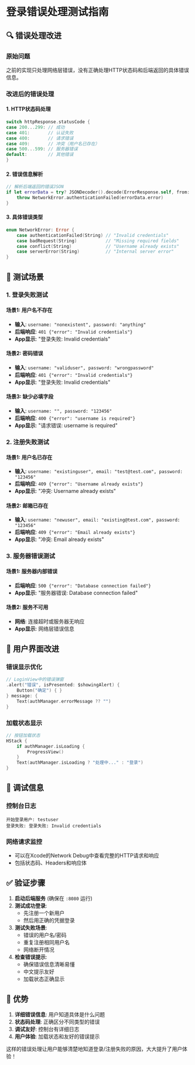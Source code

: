 # 登录错误处理测试指南

## 🔍 错误处理改进

### 原始问题
之前的实现只处理网络层错误，没有正确处理HTTP状态码和后端返回的具体错误信息。

### 改进后的错误处理

#### 1. HTTP状态码处理
```swift
switch httpResponse.statusCode {
case 200...299: // 成功
case 401:       // 认证失败
case 400:       // 请求错误  
case 409:       // 冲突（用户名已存在）
case 500...599: // 服务器错误
default:        // 其他错误
}
```

#### 2. 错误信息解析
```swift
// 解析后端返回的错误JSON
if let errorData = try? JSONDecoder().decode(ErrorResponse.self, from: data) {
    throw NetworkError.authenticationFailed(errorData.error)
}
```

#### 3. 具体错误类型
```swift
enum NetworkError: Error {
    case authenticationFailed(String) // "Invalid credentials"
    case badRequest(String)           // "Missing required fields"
    case conflict(String)             // "Username already exists"
    case serverError(String)          // "Internal server error"
}
```

## 🧪 测试场景

### 1. 登录失败测试

#### 场景1: 用户名不存在
- **输入**: `username: "nonexistent", password: "anything"`
- **后端响应**: `401 {"error": "Invalid credentials"}`
- **App显示**: "登录失败: Invalid credentials"

#### 场景2: 密码错误
- **输入**: `username: "validuser", password: "wrongpassword"`
- **后端响应**: `401 {"error": "Invalid credentials"}`
- **App显示**: "登录失败: Invalid credentials"

#### 场景3: 缺少必填字段
- **输入**: `username: "", password: "123456"`
- **后端响应**: `400 {"error": "username is required"}`
- **App显示**: "请求错误: username is required"

### 2. 注册失败测试

#### 场景1: 用户名已存在
- **输入**: `username: "existinguser", email: "test@test.com", password: "123456"`
- **后端响应**: `409 {"error": "Username already exists"}`
- **App显示**: "冲突: Username already exists"

#### 场景2: 邮箱已存在
- **输入**: `username: "newuser", email: "existing@test.com", password: "123456"`
- **后端响应**: `409 {"error": "Email already exists"}`
- **App显示**: "冲突: Email already exists"

### 3. 服务器错误测试

#### 场景1: 服务器内部错误
- **后端响应**: `500 {"error": "Database connection failed"}`
- **App显示**: "服务器错误: Database connection failed"

#### 场景2: 服务不可用
- **网络**: 连接超时或服务器无响应
- **App显示**: 网络层错误信息

## 📱 用户界面改进

### 错误显示优化
```swift
// LoginView中的错误弹窗
.alert("错误", isPresented: $showingAlert) {
    Button("确定") { }
} message: {
    Text(authManager.errorMessage ?? "")
}
```

### 加载状态显示
```swift
// 按钮加载状态
HStack {
    if authManager.isLoading {
        ProgressView()
    }
    Text(authManager.isLoading ? "处理中..." : "登录")
}
```

## 🔧 调试信息

### 控制台日志
```
开始登录用户: testuser
登录失败: 登录失败: Invalid credentials
```

### 网络请求监控
- 可以在Xcode的Network Debug中查看完整的HTTP请求和响应
- 包括状态码、Headers和响应体

## ✅ 验证步骤

1. **启动后端服务** (确保在 `:8080` 运行)
2. **测试成功登录**:
   - 先注册一个新用户
   - 然后用正确的凭据登录
3. **测试失败场景**:
   - 错误的用户名/密码
   - 重复注册相同用户名
   - 网络断开情况
4. **检查错误提示**:
   - 确保错误信息清晰易懂
   - 中文提示友好
   - 加载状态正确显示

## 🎯 优势

1. **详细错误信息**: 用户知道具体是什么问题
2. **状态码处理**: 正确区分不同类型的错误
3. **调试友好**: 控制台有详细日志
4. **用户体验**: 加载状态和友好的错误提示

这样的错误处理让用户能够清楚地知道登录/注册失败的原因，大大提升了用户体验！

